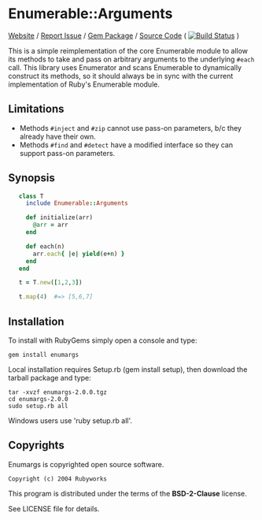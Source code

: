 # Enumerable::Arguments

[Website](http://rubyworks.github.com/enumargs) /
[Report Issue](http://github.com/rubyworks/enumargs/issues) /
[Gem Package](http://rubygems.org/gems/enumargs) /
[Source Code](http://github.com/rubyworks/enumargs)
( [![Build Status](https://secure.travis-ci.org/rubyworks/enumargs.png)](http://travis-ci.org/rubyworks/enumargs) )


This is a simple reimplementation of the core Enumerable module
to allow its methods to take and pass on arbitrary arguments to the
underlying `#each` call. This library uses Enumerator and scans
Enumerable to dynamically construct its methods, so it should always
be in sync with the current implementation of Ruby's Enumerable module.


## Limitations

* Methods `#inject` and `#zip` cannot use pass-on parameters, b/c they already have their own.
* Methods `#find` and `#detect` have a modified interface so they can support pass-on parameters.


## Synopsis

```ruby
   class T
     include Enumerable::Arguments

     def initialize(arr)
       @arr = arr
     end

     def each(n)
       arr.each{ |e| yield(e+n) }
     end
   end

   t = T.new([1,2,3])

   t.map(4)  #=> [5,6,7]
```

## Installation

To install with RubyGems simply open a console and type:

    gem install enumargs

Local installation requires Setup.rb (gem install setup),
then download the tarball package and type:

    tar -xvzf enumargs-2.0.0.tgz
    cd enumargs-2.0.0
    sudo setup.rb all

Windows users use 'ruby setup.rb all'.


## Copyrights

Enumargs is copyrighted open source software.

    Copyright (c) 2004 Rubyworks

This program is distributed under the terms of the **BSD-2-Clause** license.

See LICENSE file for details.
